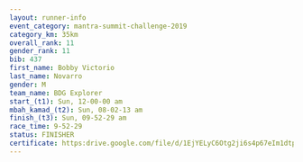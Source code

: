 ```yaml
---
layout: runner-info 
event_category: mantra-summit-challenge-2019 
category_km: 35km 
overall_rank: 11
gender_rank: 11
bib: 437
first_name: Bobby Victorio
last_name: Novarro
gender: M
team_name: BDG Explorer
start_(t1): Sun, 12-00-00 am
mbah_kamad_(t2): Sun, 08-02-13 am
finish_(t3): Sun, 09-52-29 am
race_time: 9-52-29
status: FINISHER
certificate: https:drive.google.com/file/d/1EjYELyC6Otg2ji6s4p67eIm1dtpaMunv/view?usp=sharing
---
```

